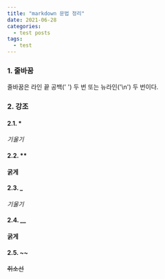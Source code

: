 ```yaml
---
title: "markdown 문법 정리"
date: 2021-06-28
categories:
  - test posts
tags:
  - test
---
```


### 1. 줄바꿈
줄바꿈은 라인 끝 공백(' ') 두 번 또는 뉴라인('\n') 두 번이다.  

### 2. 강조
#### 2.1. *
  *기울기*  
#### 2.2. **
  **굵게**  
#### 2.3. _
  _기울기_  
#### 2.4. __
  __굵게__  
#### 2.5. ~~
  ~~취소선~~  


